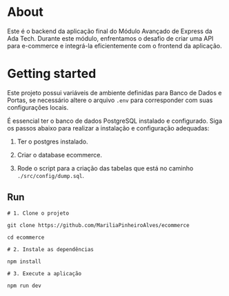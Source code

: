 # About

Este é o backend da aplicação final do Módulo Avançado de Express da Ada Tech. Durante este módulo, 
enfrentamos o desafio de criar uma API para e-commerce e integrá-la eficientemente com o 
frontend da aplicação.

# Getting started

Este projeto possui variáveis de ambiente definidas para Banco de Dados e Portas, 
se necessário altere o arquivo `.env` para corresponder com suas configurações locais.

É essencial ter o banco de dados PostgreSQL instalado e configurado. 
Siga os passos abaixo para realizar a instalação e configuração adequadas:

1. Ter o postgres instalado.

2. Criar o database ecommerce.

3. Rode o script para a criação das tabelas que está no caminho `./src/config/dump.sql`.

## Run

```shell
# 1. Clone o projeto

git clone https://github.com/MariliaPinheiroAlves/ecommerce

cd ecommerce

# 2. Instale as dependências

npm install

# 3. Execute a aplicação

npm run dev
```